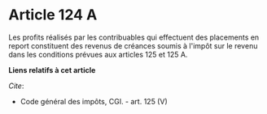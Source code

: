 # Article 124 A

Les profits réalisés par les contribuables qui effectuent des placements en report constituent des revenus de créances soumis
à l'impôt sur le revenu dans les conditions prévues aux articles 125 et 125 A.

**Liens relatifs à cet article**

_Cite_:

  - Code général des impôts, CGI. - art. 125 (V)

